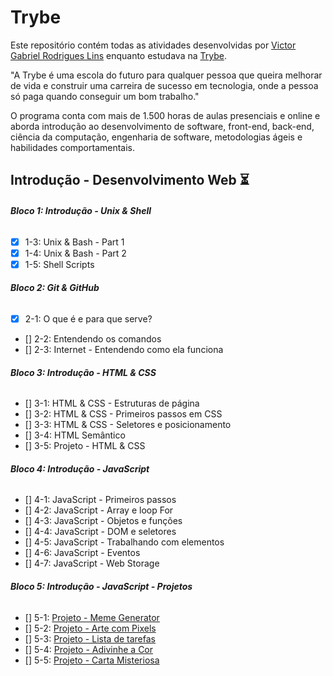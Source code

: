 # Trybe

Este repositório contém todas as atividades desenvolvidas por [Victor Gabriel Rodrigues Lins](https://www.linkedin.com/in/victor-gabriel-2543241b8/) enquanto estudava na [Trybe](https://www.betrybe.com/).

"A Trybe é uma escola do futuro para qualquer pessoa que queira melhorar de vida e construir uma carreira de sucesso em tecnologia, onde a pessoa só paga quando conseguir um bom trabalho."

O programa conta com mais de 1.500 horas de aulas presenciais e online e aborda introdução ao desenvolvimento de software, front-end, back-end, ciência da computação, engenharia de software, metodologias ágeis e habilidades comportamentais.

## Introdução - Desenvolvimento Web :hourglass_flowing_sand:

###### **Bloco 1: Introdução - Unix & Shell**

- [x] 1-3: Unix & Bash - Part 1
- [x] 1-4: Unix & Bash - Part 2
- [x] 1-5: Shell Scripts

###### **Bloco 2: Git & GitHub**
- [x] 2-1: O que é e para que serve?
- [] 2-2: Entendendo os comandos
- [] 2-3: Internet - Entendendo como ela funciona
###### **Bloco 3: Introdução - HTML & CSS**
- [] 3-1: HTML & CSS - Estruturas de página
- [] 3-2: HTML & CSS - Primeiros passos em CSS
- [] 3-3: HTML & CSS - Seletores e posicionamento
- [] 3-4: HTML Semântico
- [] 3-5: Projeto - HTML & CSS
###### **Bloco 4: Introdução - JavaScript**
- [] 4-1: JavaScript - Primeiros passos
- [] 4-2: JavaScript - Array e loop For
- [] 4-3: JavaScript - Objetos e funções
- [] 4-4: JavaScript - DOM e seletores
- [] 4-5: JavaScript - Trabalhando com elementos
- [] 4-6: JavaScript - Eventos
- [] 4-7: JavaScript - Web Storage
###### **Bloco 5: Introdução - JavaScript - Projetos**
- [] 5-1: [Projeto - Meme Generator]()
- [] 5-2: [Projeto - Arte com Pixels]()
- [] 5-3: [Projeto - Lista de tarefas]()
- [] 5-4: [Projeto - Adivinhe a Cor]()
- [] 5-5: [Projeto - Carta Misteriosa]()